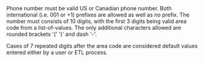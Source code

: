 <?xml version='1.0' encoding='UTF-8'?>
<copyRulesNode ruleType="Validity Rule" ruleTypeLabel="Validity Rule" name="Phone" elemId="12060832" inputColumn="Input column containing Explanation" code="cp_exp_phone" type="CopyRule">
	<description>Phone number must be valid US or Canadian phone number.
Both international (i.e. 001 or +1) prefixes are allowed as well as no prefix.
The number must consists of 10 digits, with the first 3 digits being valid area code from a list-of-values. The only additional characters
allowed are rounded brackets &#39;(&#39; &#39;)&#39; and dash &#39;-&#39;.

Cases of 7 repeated digits after the area code are considered default values entered either by a user or ETL process.</description>
	<ruleExplanationWrapper>
		<ruleExplanationNode description="The value is empty." elemId="12060833" code="NULL"/>
		<ruleExplanationNode description="Phone number consists of repeated characters only (i.e. 203 111-1111)" elemId="12060834" code="DEFAULT"/>
		<ruleExplanationNode description="Phone number contain invalid characters (letters)" elemId="12060835" code="INVALID_CHARS"/>
		<ruleExplanationNode description="Phone number is shorter then 10 digits" elemId="12060836" code="SHORT"/>
		<ruleExplanationNode description="Area code is invalid" elemId="12060837" code="INVALID_AREA_CODE"/>
		<ruleExplanationNode description="Phone number contains more then 10 digits (even after internation prefix separation)" elemId="12060838" code="LONG"/>
	</ruleExplanationWrapper>
</copyRulesNode>